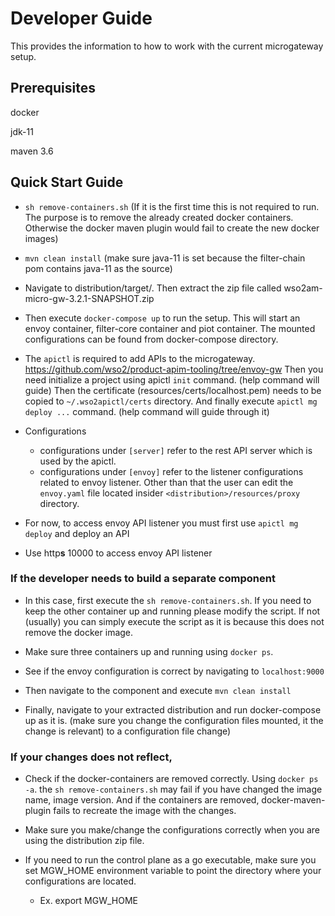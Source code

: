 # Developer Guide

This provides the information to how to work with the current microgateway setup.

## Prerequisites

docker

jdk-11

maven 3.6

## Quick Start Guide

- `sh remove-containers.sh` (If it is the first time this is not required to run.
The purpose is to remove the already created docker containers. Otherwise the docker 
maven plugin would fail to create the new docker images)

- `mvn clean install` (make sure java-11 is set because the filter-chain pom contains
 java-11 as the source)
 
 - Navigate to distribution/target/.
 Then extract the zip file called wso2am-micro-gw-3.2.1-SNAPSHOT.zip
 
 - Then execute `docker-compose up` to run the setup. This will start an envoy container,
 filter-core container and piot container. The mounted configurations can be found from
 docker-compose directory.
 
 - The `apictl` is required to add APIs to the microgateway. https://github.com/wso2/product-apim-tooling/tree/envoy-gw
 Then you need initialize a project using apictl `init` command. (help command will guide)
 Then the certificate (resources/certs/localhost.pem) needs to be copied to `~/.wso2apictl/certs` 
 directory. And finally execute `apictl mg deploy ...` command. (help command will guide through it)
 
 - Configurations
    - configurations under `[server]` refer to the rest API server which is used by
    the apictl.
    - configurations under `[envoy]` refer to the listener configurations related to envoy listener.
    Other than that the user can edit the `envoy.yaml` file located insider `<distribution>/resources/proxy`
    directory.
 - For now, to access envoy API listener you must first use `apictl mg deploy` and deploy an API
 - Use http**s** 10000 to access envoy API listener
 
 ### If the developer needs to build a separate component
 
 - In this case, first execute the `sh remove-containers.sh`. If you need to keep the
 other container up and running please modify the script. If not (usually) you can simply
 execute the script as it is because this does not remove the docker image.
 
 - Make sure three containers up and running using `docker ps`.
 
 - See if the envoy configuration is correct by navigating to `localhost:9000`
 
 - Then navigate to the component and execute `mvn clean install`
 
 - Finally, navigate to your extracted distribution and run docker-compose up as it is.
 (make sure you change the configuration files mounted, it the change is relevant)
 to a configuration file change)
 
 ### If your changes does not reflect,
 
 - Check if the docker-containers are removed correctly. Using `docker ps -a`. 
 the `sh remove-containers.sh` may fail if you have changed the image name, image version.
 And if the containers are removed, docker-maven-plugin fails to recreate the image with the changes.
 
 - Make sure you make/change the configurations correctly when you are using the distribution
 zip file.
 
 - If you need to run the control plane as a go executable, make sure you set MGW_HOME environment
 variable to point the directory where your configurations are located.
    - Ex. export MGW_HOME
